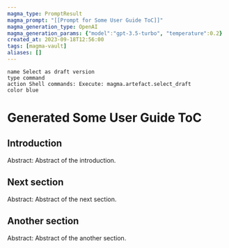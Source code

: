 ```yaml
---
magma_type: PromptResult
magma_prompt: "[[Prompt for Some User Guide ToC]]"
magma_generation_type: OpenAI
magma_generation_params: {"model":"gpt-3.5-turbo", "temperature":0.2}
created_at: 2023-09-18T12:56:00
tags: [magma-vault]
aliases: []
---
```

```button
name Select as draft version
type command
action Shell commands: Execute: magma.artefact.select_draft
color blue
```

# Generated Some User Guide ToC

## Introduction

Abstract: Abstract of the introduction.

## Next section

Abstract: Abstract of the next section.

## Another section

Abstract: Abstract of the another section.

